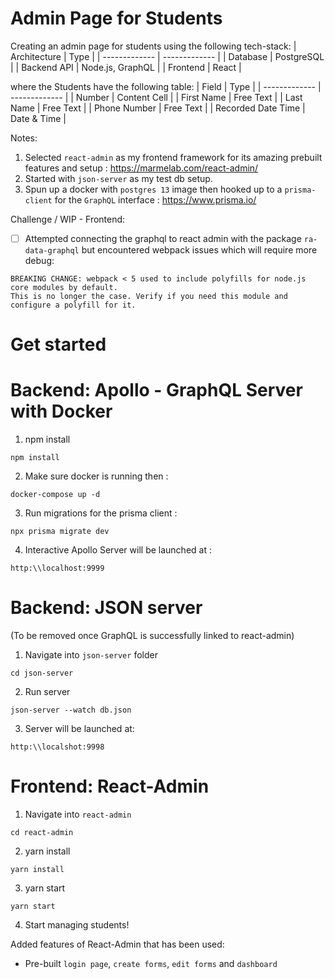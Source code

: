# Admin Page for Students
Creating an admin page for students using the following tech-stack:
| Architecture | Type |
| ------------- | ------------- |
| Database  | PostgreSQL |
| Backend API  | Node.js, GraphQL |
| Frontend  | React |

where the Students have the following table:
| Field  | Type |
| ------------- | ------------- |
| Number | Content Cell  |
| First Name  | Free Text  |
| Last Name  | Free Text  |
| Phone Number  | Free Text  |
| Recorded Date Time | Date & Time  |

Notes:
1. Selected `react-admin` as my frontend framework for its amazing prebuilt features and setup : https://marmelab.com/react-admin/
2. Started with `json-server` as my test db setup.
3. Spun up a docker with `postgres 13` image then hooked up to a `prisma-client` for the `GraphQL` interface : https://www.prisma.io/

Challenge / WIP - 
Frontend:
- [ ] Attempted connecting the graphql to react admin with the package `ra-data-graphql` but encountered webpack issues which will require more debug:
```
BREAKING CHANGE: webpack < 5 used to include polyfills for node.js core modules by default.
This is no longer the case. Verify if you need this module and configure a polyfill for it.
```

# Get started
# Backend: Apollo - GraphQL Server with Docker
1. npm install
```
npm install
```
2. Make sure docker is running then :
```
docker-compose up -d
```
3. Run migrations for the prisma client :
```
npx prisma migrate dev
```
4. Interactive Apollo Server will be launched at :
```
http:\\localhost:9999
```

# Backend: JSON server 
(To be removed once GraphQL is successfully linked to react-admin)
1. Navigate into `json-server` folder
```
cd json-server
```
2. Run server
```
json-server --watch db.json
```
3. Server will be launched at:
```
http:\\localshot:9998
```

# Frontend: React-Admin 
1. Navigate into `react-admin`
```
cd react-admin
```
2. yarn install
```
yarn install
```
3. yarn start
```
yarn start
```
4. Start managing students!

Added features of React-Admin that has been used:
- Pre-built `login page`, `create forms`, `edit forms` and `dashboard` 
